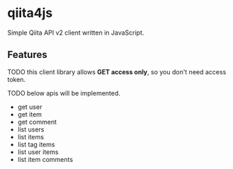 # qiita4js
Simple Qiita API v2 client written in JavaScript.

## Features

TODO this client library allows __GET access only__, so you don't need access token.

TODO below apis will be implemented.
- get user
- get item
- get comment
- list users
- list items
- list tag items
- list user items
- list item comments
